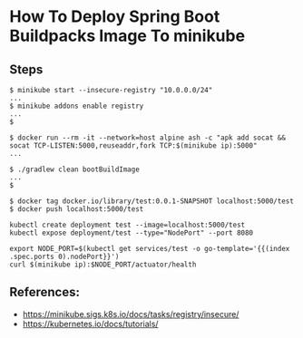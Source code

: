 # How To Deploy Spring Boot Buildpacks Image To minikube

## Steps

```
$ minikube start --insecure-registry "10.0.0.0/24"
...
$ minikube addons enable registry
...
$
```

```
$ docker run --rm -it --network=host alpine ash -c "apk add socat && socat TCP-LISTEN:5000,reuseaddr,fork TCP:$(minikube ip):5000"
...
```

```
$ ./gradlew clean bootBuildImage
...
$
```

```
$ docker tag docker.io/library/test:0.0.1-SNAPSHOT localhost:5000/test
$ docker push localhost:5000/test
```

```
kubectl create deployment test --image=localhost:5000/test
kubectl expose deployment/test --type="NodePort" --port 8080
```

```
export NODE_PORT=$(kubectl get services/test -o go-template='{{(index .spec.ports 0).nodePort}}')
curl $(minikube ip):$NODE_PORT/actuator/health
```

## References:

* https://minikube.sigs.k8s.io/docs/tasks/registry/insecure/
* https://kubernetes.io/docs/tutorials/
